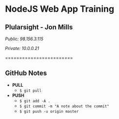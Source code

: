 # NodeJS Web App Training
## Plularsight - Jon Mills


*Public: 98.156.3.115*

*Private: 10.0.0.21*

========================

## GitHub Notes ##

* __PULL__
    * `$ git pull`
* __PUSH__
    * `$ git add -A .`
    * `$ git commit -m "A note about the commit"`
    * `$ git push -u origin master`